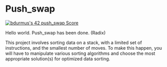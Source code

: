 # Push_swap

[![bdurmus's 42 push_swap Score](https://badge42.vercel.app/api/v2/cl6z2b7h700110hmaifbxnscx/project/2542966)](https://github.com/JaeSeoKim/badge42)

Hello world. Push_swap has been done. (Radix)


This project involves sorting data on a stack, with a limited set of instructions, and the smallest number of moves. To make this happen, you will have to manipulate various sorting algorithms and choose the most appropriate solution(s) for optimized data sorting.
